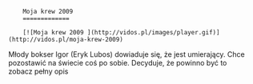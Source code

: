 
        Moja krew 2009 
        =============
        
        [![Moja krew 2009 ](http://vidos.pl/images/player.gif)](http://vidos.pl/moja-krew-2009)
        
        
 Młody bokser Igor (Eryk Lubos) dowiaduje się, że jest umierający. Chce pozostawić na świecie coś po sobie. Decyduje, że powinno być to zobacz pełny opis
    